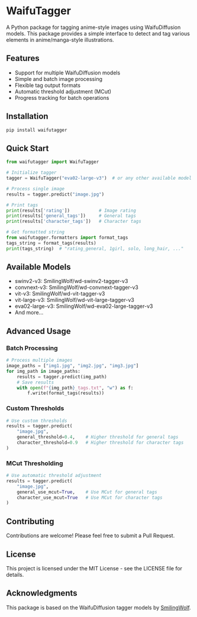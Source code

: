 # WaifuTagger

A Python package for tagging anime-style images using WaifuDiffusion models. This package provides a simple interface to detect and tag various elements in anime/manga-style illustrations.

## Features

- Support for multiple WaifuDiffusion models
- Simple and batch image processing
- Flexible tag output formats
- Automatic threshold adjustment (MCut)
- Progress tracking for batch operations

## Installation

```bash
pip install waifutagger
```

## Quick Start

```python
from waifutagger import WaifuTagger

# Initialize tagger
tagger = WaifuTagger("eva02-large-v3")  # or any other available model

# Process single image
results = tagger.predict("image.jpg")

# Print tags
print(results['rating'])           # Image rating
print(results['general_tags'])     # General tags
print(results['character_tags'])   # Character tags

# Get formatted string
from waifutagger.formatters import format_tags
tags_string = format_tags(results)
print(tags_string)  # "rating_general, 1girl, solo, long_hair, ..."
```

## Available Models

- swinv2-v3: SmilingWolf/wd-swinv2-tagger-v3
- convnext-v3: SmilingWolf/wd-convnext-tagger-v3
- vit-v3: SmilingWolf/wd-vit-tagger-v3
- vit-large-v3: SmilingWolf/wd-vit-large-tagger-v3
- eva02-large-v3: SmilingWolf/wd-eva02-large-tagger-v3
- And more...

## Advanced Usage

### Batch Processing

```python
# Process multiple images
image_paths = ["img1.jpg", "img2.jpg", "img3.jpg"]
for img_path in image_paths:
    results = tagger.predict(img_path)
    # Save results
    with open(f"{img_path}_tags.txt", "w") as f:
        f.write(format_tags(results))
```

### Custom Thresholds

```python
# Use custom thresholds
results = tagger.predict(
    "image.jpg",
    general_threshold=0.4,    # Higher threshold for general tags
    character_threshold=0.9   # Higher threshold for character tags
)
```

### MCut Thresholding

```python
# Use automatic threshold adjustment
results = tagger.predict(
    "image.jpg",
    general_use_mcut=True,    # Use MCut for general tags
    character_use_mcut=True   # Use MCut for character tags
)
```

## Contributing

Contributions are welcome! Please feel free to submit a Pull Request.

## License

This project is licensed under the MIT License - see the LICENSE file for details.

## Acknowledgments

This package is based on the WaifuDiffusion tagger models by [SmilingWolf](https://huggingface.co/SmilingWolf).

